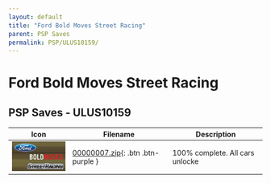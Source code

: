 ```yaml
---
layout: default
title: "Ford Bold Moves Street Racing"
parent: PSP Saves
permalink: PSP/ULUS10159/
---
```

# Ford Bold Moves Street Racing

## PSP Saves - ULUS10159

| Icon | Filename | Description |
|------|----------|-------------|
| ![Ford Bold Moves Street Racing](ICON0.PNG) | [00000007.zip](00000007.zip){: .btn .btn-purple } | 100% complete. All cars unlocke |
